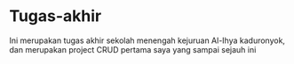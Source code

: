 # Tugas-akhir
Ini merupakan tugas akhir sekolah menengah kejuruan Al-Ihya kaduronyok, dan merupakan project CRUD pertama saya yang sampai sejauh ini
